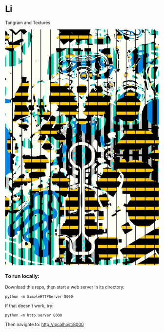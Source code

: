 # Li

Tangram and Textures

![li-amsterdam](https://raw.githubusercontent.com/sensescape/stripes-frequency-color/master/images/los-angeles1b.jpg)

### To run locally:

Download this repo, then start a web server in its directory:

    python -m SimpleHTTPServer 8000
    
If that doesn't work, try:

    python -m http.server 8000
    
Then navigate to: [http://localhost:8000](http://localhost:8000)

